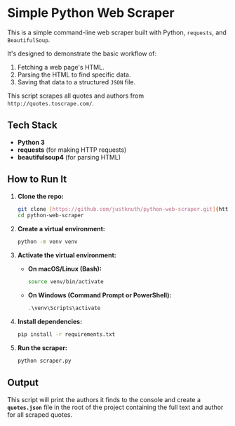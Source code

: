 # Simple Python Web Scraper

This is a simple command-line web scraper built with Python, `requests`, and `BeautifulSoup`.

It's designed to demonstrate the basic workflow of:
1.  Fetching a web page's HTML.
2.  Parsing the HTML to find specific data.
3.  Saving that data to a structured `JSON` file.

This script scrapes all quotes and authors from `http://quotes.toscrape.com/`.

## Tech Stack
* **Python 3**
* **requests** (for making HTTP requests)
* **beautifulsoup4** (for parsing HTML)

## How to Run It

1.  **Clone the repo:**
    ```bash
    git clone [https://github.com/justknuth/python-web-scraper.git](https://github.com/justknuth/python-web-scraper.git)
    cd python-web-scraper
    ```

2.  **Create a virtual environment:**
    ```bash
    python -m venv venv
    ```

3.  **Activate the virtual environment:**
    * **On macOS/Linux (Bash):**
        ```bash
        source venv/bin/activate
        ```
    * **On Windows (Command Prompt or PowerShell):**
        ```powershell
        .\venv\Scripts\activate
        ```

4.  **Install dependencies:**
    ```bash
    pip install -r requirements.txt
    ```

5.  **Run the scraper:**
    ```bash
    python scraper.py
    ```

## Output
This script will print the authors it finds to the console and create a **`quotes.json`** file in the root of the project containing the full text and author for all scraped quotes.